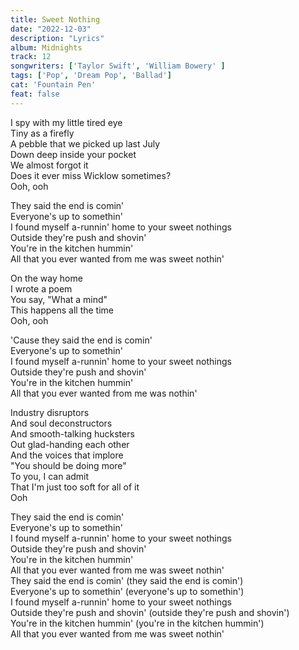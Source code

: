 ```yaml
---
title: Sweet Nothing
date: "2022-12-03"
description: "Lyrics"
album: Midnights
track: 12
songwriters: ['Taylor Swift', 'William Bowery' ]
tags: ['Pop', 'Dream Pop', 'Ballad']
cat: 'Fountain Pen'
feat: false
---
```

<p className="verse-one">
I spy with my little tired eye <br />
Tiny as a firefly <br />
A pebble that we picked up last July <br />
Down deep inside your pocket <br />
We almost forgot it <br />
Does it ever miss Wicklow sometimes? <br />
Ooh, ooh <br />
</p>
<p className="chorus">
They said the end is comin' <br />
Everyone's up to somethin' <br />
I found myself a-runnin' home to your sweet nothings <br />
Outside they're push and shovin' <br />
You're in the kitchen hummin' <br />
All that you ever wanted from me was sweet nothin' <br />
</p>
<p className="verse-two">
On the way home <br />
I wrote a poem <br />
You say, "What a mind" <br />
This happens all the time <br />
Ooh, ooh <br />
</p>
<p className="chorus">
'Cause they said the end is comin' <br />
Everyone's up to somethin' <br />
I found myself a-runnin' home to your sweet nothings <br />
Outside they're push and shovin' <br />
You're in the kitchen hummin' <br />
All that you ever wanted from me was nothin' <br />
</p>
<p className="bridge">
Industry disruptors <br />
And soul deconstructors <br />
And smooth-talking hucksters <br />
Out glad-handing each other <br />
And the voices that implore <br />
"You should be doing more" <br />
To you, I can admit <br />
That I'm just too soft for all of it <br />
Ooh <br />
</p>
<p className="chorus">
They said the end is comin' <br />
Everyone's up to somethin' <br />
I found myself a-runnin' home to your sweet nothings <br />
Outside they're push and shovin' <br />
You're in the kitchen hummin' <br />
All that you ever wanted from me was sweet nothin' <br />
They said the end is comin' (they said the end is comin') <br />
Everyone's up to somethin' (everyone's up to somethin') <br />
I found myself a-runnin' home to your sweet nothings <br />
Outside they're push and shovin' (outside they're push and shovin') <br />
You're in the kitchen hummin' (you're in the kitchen hummin') <br />
All that you ever wanted from me was sweet nothin' <br />
</p>
